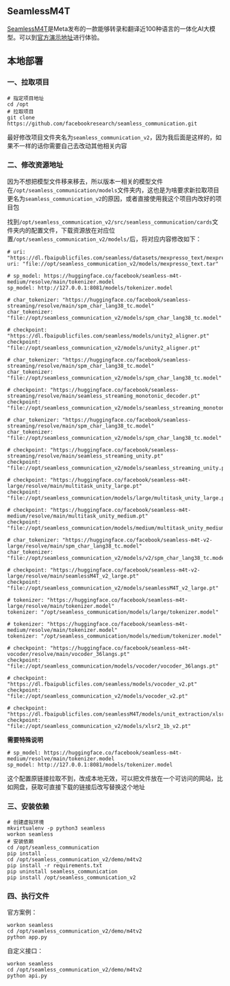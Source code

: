 ## SeamlessM4T

[SeamlessM4T](https://github.com/facebookresearch/seamless_communication)是Meta发布的一款能够转录和翻译近100种语言的一体化AI大模型。可以到[官方演示地址](https://seamless.metademolab.com/)进行体验。


## 本地部署
### 一、拉取项目
```
# 指定项目地址
cd /opt
# 拉取项目
git clone https://github.com/facebookresearch/seamless_communication.git
```
最好修改项目文件夹名为`seamless_communication_v2`，因为我后面是这样的，如果不一样的话你需要自己去改动其他相关内容


### 二、修改资源地址

因为不想把模型文件移来移去，所以版本一相关的模型文件在`/opt/seamless_communication/models`文件夹内，这也是为啥要求新拉取项目更名为`seamless_communication_v2`的原因，或者直接使用我这个项目内改好的项目包

找到`/opt/seamless_communication_v2/src/seamless_communication/cards`文件夹内的配置文件，下载资源放在对应位置`/opt/seamless_communication_v2/models/`后，将对应内容修改如下：
```
# uri: "https://dl.fbaipublicfiles.com/seamless/datasets/mexpresso_text/mexpresso_text.tar"
uri: "file://opt/seamless_communication_v2/models/mexpresso_text.tar"

# sp_model: https://huggingface.co/facebook/seamless-m4t-medium/resolve/main/tokenizer.model
sp_model: http://127.0.0.1:8081/models/tokenizer.model

# char_tokenizer: "https://huggingface.co/facebook/seamless-streaming/resolve/main/spm_char_lang38_tc.model"
char_tokenizer: "file://opt/seamless_communication_v2/models/spm_char_lang38_tc.model"

# checkpoint: "https://dl.fbaipublicfiles.com/seamless/models/unity2_aligner.pt"
checkpoint: "file://opt/seamless_communication_v2/models/unity2_aligner.pt"

# char_tokenizer: "https://huggingface.co/facebook/seamless-streaming/resolve/main/spm_char_lang38_tc.model"
char_tokenizer: "file://opt/seamless_communication_v2/models/spm_char_lang38_tc.model"

# checkpoint: "https://huggingface.co/facebook/seamless-streaming/resolve/main/seamless_streaming_monotonic_decoder.pt"
checkpoint: "file://opt/seamless_communication_v2/models/seamless_streaming_monotonic_decoder.pt"

# char_tokenizer: "https://huggingface.co/facebook/seamless-streaming/resolve/main/spm_char_lang38_tc.model"
char_tokenizer: "file://opt/seamless_communication_v2/models/spm_char_lang38_tc.model"

# checkpoint: "https://huggingface.co/facebook/seamless-streaming/resolve/main/seamless_streaming_unity.pt"
checkpoint: "file://opt/seamless_communication_v2/models/seamless_streaming_unity.pt"

# checkpoint: "https://huggingface.co/facebook/seamless-m4t-large/resolve/main/multitask_unity_large.pt"
checkpoint: "file://opt/seamless_communication/models/large/multitask_unity_large.pt"

# checkpoint: "https://huggingface.co/facebook/seamless-m4t-medium/resolve/main/multitask_unity_medium.pt"
checkpoint: "file://opt/seamless_communication/models/medium/multitask_unity_medium.pt"

# char_tokenizer: "https://huggingface.co/facebook/seamless-m4t-v2-large/resolve/main/spm_char_lang38_tc.model"
char_tokenizer: "file://opt/seamless_communication_v2/models/v2/spm_char_lang38_tc.model"

# checkpoint: "https://huggingface.co/facebook/seamless-m4t-v2-large/resolve/main/seamlessM4T_v2_large.pt"
checkpoint: "file://opt/seamless_communication_v2/models/seamlessM4T_v2_large.pt"

# tokenizer: "https://huggingface.co/facebook/seamless-m4t-large/resolve/main/tokenizer.model"
tokenizer: "/opt/seamless_communication/models/large/tokenizer.model"

# tokenizer: "https://huggingface.co/facebook/seamless-m4t-medium/resolve/main/tokenizer.model"
tokenizer: "/opt/seamless_communication/models/medium/tokenizer.model"

# checkpoint: "https://huggingface.co/facebook/seamless-m4t-vocoder/resolve/main/vocoder_36langs.pt"
checkpoint: "file://opt/seamless_communication/models/vocoder/vocoder_36langs.pt"

# checkpoint: "https://dl.fbaipublicfiles.com/seamless/models/vocoder_v2.pt"
checkpoint: "file://opt/seamless_communication_v2/models/vocoder_v2.pt"

# checkpoint: "https://dl.fbaipublicfiles.com/seamlessM4T/models/unit_extraction/xlsr2_1b_v2.pt"
checkpoint: "file://opt/seamless_communication_v2/models/xlsr2_1b_v2.pt"
```

**需要特殊说明**

```
# sp_model: https://huggingface.co/facebook/seamless-m4t-medium/resolve/main/tokenizer.model
sp_model: http://127.0.0.1:8081/models/tokenizer.model
```
这个配置原链接拉取不到，改成本地无效，可以把文件放在一个可访问的网站，比如网盘，获取可直接下载的链接后改写替换这个地址

### 三、安装依赖
```
# 创建虚拟环境
mkvirtualenv -p python3 seamless
workon seamless
# 安装依赖
cd /opt/seamless_communication
pip install .
cd /opt/seamless_communication_v2/demo/m4tv2
pip install -r requirements.txt
pip uninstall seamless_communication
pip install /opt/seamless_communication_v2
```

### 四、执行文件
官方案例：
```
workon seamless
cd /opt/seamless_communication_v2/demo/m4tv2
python app.py
```
自定义接口：
```
workon seamless
cd /opt/seamless_communication_v2/demo/m4tv2
python api.py
```

